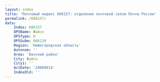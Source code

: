 ```yaml
---
layout: index
title: 'Почтовый индекс 606157: отделение почтовой связи Почты России'
permalink: /606157/
data:
    Index: 606157
    OPSName: Жайск
    OPSType: О
    OPSSubm: 606139
    Region: 'Нижегородская область'
    Autonom: ''
    Area: 'Вачский район'
    City: Жайск
    City1: ''
    ActDate: '20060914'
    IndexOld: ''
---
```

